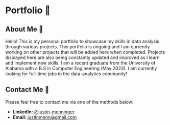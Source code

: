# Portfolio 📄
## About Me 👨

Hello! This is my personal portfolio to showcase my skills in data analysis through various projects. This portfolio is ongoing and I am currently working on other projects that will be added here when completed. Projects displayed here are also being constantly updated and improved as I learn and implement new skills. I am a recent graduate from the University of Alabama with a B.S in Computer Engineering (May 2023). I am currently looking for full-time jobs in the data-analytics community!

## Contact Me 📧
Please feel free to contact me via one of the methods below:

- **LinkedIn:** [@justin-menninger](linkedin.com/in/justin-menninger)  
- **Email:**    justinmenn@gmail.com
